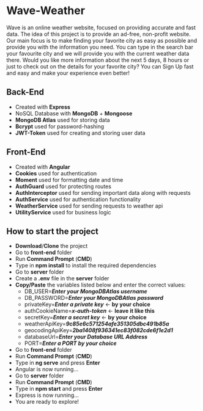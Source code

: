   # **Wave-Weather**
  Wave is an online weather website, focused on providing accurate and fast data. The idea of this project is to provide an ad-free, non-profit website. Our main focus is to make finding your favorite city as easy as possible and provide you with the information you need. 
You can type in the search bar your favourite city and we will provide you with the current weather data there.
Would you like more information about the next 5 days, 8 hours or just to check out on the details for your favorite city? You can Sign Up fast and easy and make your experience even better!
## Back-End
- Created with **Express**
- NoSQL Database with **MongoDB** + **Mongoose**
- **MongoDB Atlas** used for storing data
- **Bcrypt** used for password-hashing
- **JWT-Token** used for creating and storing user data
## Front-End
- Created with **Angular**
- **Cookies** used for authentication
- **Moment** used for formatting date and time
- **AuthGuard** used for protecting routes
- **AuthInterceptor** used for sending important data along with requests
- **AuthService** used for authentication functionality
- **WeatherService** used for sending requests to weather api
- **UtilityService** used for business logic
## How to start the project
- **Download**/**Clone** the project
- Go to **front-end** folder
- Run **Command Prompt** (**CMD**)
- Type in **npm install** to install the required dependencies
- Go to **server** folder
- Create a **.env** file in the **server** folder
- **Copy/Paste** the variables listed below and enter the correct values:
  - DB_USER=**_Enter your MongoDBAtlas username_**
  - DB_PASSWORD=**_Enter your MongoDBAtlas password_**
  - privateKey=**_Enter a private key_** <- **by your choice**
  - authCookieName=**_x-auth-token_** <- **leave it like this**
  - secretKey=**_Enter a secret key_** <- **by your choice**
  - weatherApiKey=**_9c85e6c571254afe351305dbc491b85a_**
  - geocodingApiKey=**_2ba1408f936341ec83f082cde6f1e2d1_**
  - databaseUrl=**_Enter your Database URL Address_**
  - PORT=**_Enter a PORT by your choice_**
- Go to **front-end** folder
- Run **Command Prompt** (**CMD**)
- Type in **ng serve** and press **Enter**
- Angular is now running...
- Go to **server** folder
- Run **Command Prompt** (**CMD**)
- Type in **npm start** and press **Enter**
- Express is now running...
- You are ready to explore!
